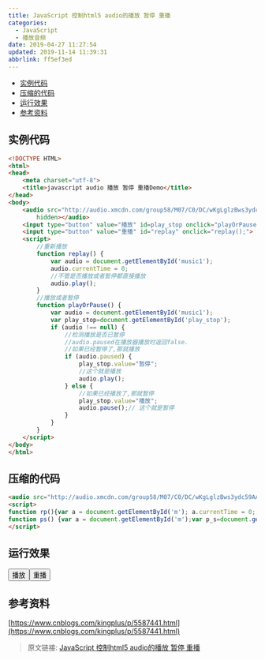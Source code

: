 ```yaml
---
title: JavaScript 控制html5 audio的播放 暂停 重播
categories: 
  - JavaScript
  - 播放音频
date: 2019-04-27 11:27:54
updated: 2019-11-14 11:39:31
abbrlink: ff5ef3ed
---
```

<div id='my_toc'>

- [实例代码](/blog/ff5ef3ed/#实例代码)
- [压缩的代码](/blog/ff5ef3ed/#压缩的代码)
- [运行效果](/blog/ff5ef3ed/#运行效果)
- [参考资料](/blog/ff5ef3ed/#参考资料)

</div>
<!--more-->
<script>if (navigator.platform.toLowerCase() == 'win32'){document.getElementById('my_toc').style.display = 'none';}</script>

<!--end-->
## 实例代码 ##
```html
<!DOCTYPE HTML>
<html>
<head>
    <meta charset="utf-8">
    <title>javascript audio 播放 暂停 重播Demo</title>
</head>
<body> 
    <audio src="http://audio.xmcdn.com/group58/M07/C0/DC/wKgLglzBws3ydc59AAQFZSpj3Eo398.m4a" controls="controls" preload id="music1"
        hidden></audio>
	<input type="button" value="播放" id=play_stop onclick="playOrPause();">
    <input type="button" value="重播" id="replay" onclick="replay();">
    <script>
		//重新播放
        function replay() {
            var audio = document.getElementById('music1');
            audio.currentTime = 0;
			//不管是否播放或者暂停都直接播放
			audio.play();
        }
		//播放或者暂停
        function playOrPause() {
            var audio = document.getElementById('music1');
			var play_stop=document.getElementById('play_stop');
            if (audio !== null) {
                //检测播放是否已暂停
				//audio.paused在播放器播放时返回false.
                //如果已经暂停了,那就播放
                if (audio.paused) {
					play_stop.value="暂停";
					//这个就是播放
                    audio.play();
                } else {
                    //如果已经播放了,那就暂停
					play_stop.value="播放";
                    audio.pause();// 这个就是暂停
                }
            }
        }
    </script>
</body>
</html>
```
## 压缩的代码 ##
```html
<audio src="http://audio.xmcdn.com/group58/M07/C0/DC/wKgLglzBws3ydc59AAQFZSpj3Eo398.m4a" controls="controls" preload id="m" hidden></audio><input type="button" value="播放" id=p_s onclick="ps();"><input type="button" value="重播" id="rp" onclick="rp();">
<script>
function rp(){var a = document.getElementById('m'); a.currentTime = 0; a.play();}
function ps() {var a = document.getElementById('m');var p_s=document.getElementById('p_s');if (a !== null) {if (a.paused) {p_s.value="暂停";a.play();} else {p_s.value="播放";a.pause();}}}
</script>
```
## 运行效果 ##

<audio src="http://audio.xmcdn.com/group58/M07/C0/DC/wKgLglzBws3ydc59AAQFZSpj3Eo398.m4a" controls="controls" preload id="m" hidden></audio><input type="button" value="播放" id=p_s onclick="ps();"><input type="button" value="重播" id="rp" onclick="rp();">
<script>
function rp(){var a = document.getElementById('m'); a.currentTime = 0; a.play();}
function ps() {var a = document.getElementById('m');var p_s=document.getElementById('p_s');if (a !== null) {if (a.paused) {p_s.value="暂停";a.play();} else {p_s.value="播放";a.pause();}}}
</script>

## 参考资料 ##
[https://www.cnblogs.com/kingplus/p/5587441.html](https://www.cnblogs.com/kingplus/p/5587441.html)

>原文链接: [JavaScript 控制html5 audio的播放 暂停 重播](https://lanlan2017.github.io/blog/ff5ef3ed/)
